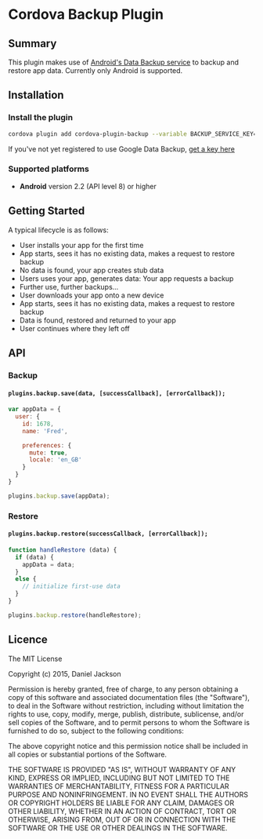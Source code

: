 # Cordova Backup Plugin

## Summary

This plugin makes use of [Android's Data Backup service](http://developer.android.com/guide/topics/data/backup.html) to backup and restore app data. Currently only Android is supported.

## Installation

### Install the plugin

```sh
cordova plugin add cordova-plugin-backup --variable BACKUP_SERVICE_KEY="<API_KEY>"
```

If you've not yet registered to use Google Data Backup, [get a key here](https://developer.android.com/google/backup/signup.html?csw=1)

### Supported platforms

 - **Android** version 2.2 (API level 8) or higher

## Getting Started

A typical lifecycle is as follows:
 - User installs your app for the first time
 - App starts, sees it has no existing data, makes a request to restore backup
 - No data is found, your app creates stub data
 - Users uses your app, generates data: Your app requests a backup
 - Further use, further backups...
 - User downloads your app onto a new device
 - App starts, sees it has no existing data, makes a request to restore backup
 - Data is found, restored and returned to your app
 - User continues where they left off

## API

### Backup

#### `plugins.backup.save(data, [successCallback], [errorCallback]);`

```javascript
var appData = {
  user: {
    id: 1678,
    name: 'Fred',

    preferences: {
      mute: true,
      locale: 'en_GB'
    }
  }
}

plugins.backup.save(appData);
```

### Restore

#### `plugins.backup.restore(successCallback, [errorCallback]);`

```javascript
function handleRestore (data) {
  if (data) {
    appData = data;
  }
  else {
    // initialize first-use data
  }
}

plugins.backup.restore(handleRestore);
```

## Licence

The MIT License

Copyright (c) 2015, Daniel Jackson

Permission is hereby granted, free of charge, to any person obtaining a copy
of this software and associated documentation files (the "Software"), to deal
in the Software without restriction, including without limitation the rights
to use, copy, modify, merge, publish, distribute, sublicense, and/or sell
copies of the Software, and to permit persons to whom the Software is
furnished to do so, subject to the following conditions:

The above copyright notice and this permission notice shall be included in
all copies or substantial portions of the Software.

THE SOFTWARE IS PROVIDED "AS IS", WITHOUT WARRANTY OF ANY KIND, EXPRESS OR
IMPLIED, INCLUDING BUT NOT LIMITED TO THE WARRANTIES OF MERCHANTABILITY,
FITNESS FOR A PARTICULAR PURPOSE AND NONINFRINGEMENT. IN NO EVENT SHALL THE
AUTHORS OR COPYRIGHT HOLDERS BE LIABLE FOR ANY CLAIM, DAMAGES OR OTHER
LIABILITY, WHETHER IN AN ACTION OF CONTRACT, TORT OR OTHERWISE, ARISING FROM,
OUT OF OR IN CONNECTION WITH THE SOFTWARE OR THE USE OR OTHER DEALINGS IN
THE SOFTWARE.

